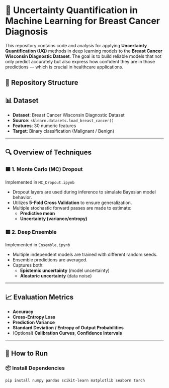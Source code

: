 # 🧠 Uncertainty Quantification in Machine Learning for Breast Cancer Diagnosis

This repository contains code and analysis for applying **Uncertainty Quantification (UQ)** methods in deep learning models to the **Breast Cancer Wisconsin Diagnostic Dataset**. The goal is to build reliable models that not only predict accurately but also express how confident they are in those predictions — which is crucial in healthcare applications.

## 📁 Repository Structure


## 📊 Dataset

- **Dataset**: Breast Cancer Wisconsin Diagnostic Dataset  
- **Source**: `sklearn.datasets.load_breast_cancer()`  
- **Features**: 30 numeric features  
- **Target**: Binary classification (Malignant / Benign)

---

## 🔍 Overview of Techniques

### 🟦 1. Monte Carlo (MC) Dropout
Implemented in `MC_Dropout.ipynb`

- Dropout layers are used during inference to simulate Bayesian model behavior.
- Utilizes **5-Fold Cross Validation** to ensure generalization.
- Multiple stochastic forward passes are made to estimate:
  - **Predictive mean**
  - **Uncertainty (variance/entropy)**

### 🟨 2. Deep Ensemble
Implemented in `Ensemble.ipynb`

- Multiple independent models are trained with different random seeds.
- Ensemble predictions are averaged.
- Captures both:
  - **Epistemic uncertainty** (model uncertainty)
  - **Aleatoric uncertainty** (data noise)

---

## 📈 Evaluation Metrics

- **Accuracy**
- **Cross-Entropy Loss**
- **Prediction Variance**
- **Standard Deviation / Entropy of Output Probabilities**
- (Optional) **Calibration Curves**, **Confidence Intervals**

---

## 🚀 How to Run

### 📦 Install Dependencies

```bash
pip install numpy pandas scikit-learn matplotlib seaborn torch
